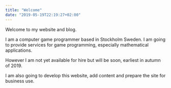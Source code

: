 ```yaml
---
title: "Welcome"
date: "2019-05-19T22:19:27+02:00"
---
```

Welcome to my website and blog.

I am a computer game programmer based in Stockholm Sweden. I am going to provide services for game programming, especially mathematical applications.

However I am not yet available for hire but will be soon, earliest in autumn of 2019.

I am also going to develop this website, add content and prepare the site for business use.
